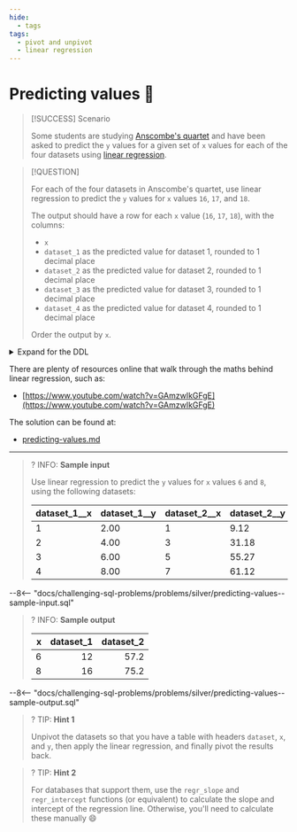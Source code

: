 ```yaml
---
hide:
  - tags
tags:
  - pivot and unpivot
  - linear regression
---
```


# Predicting values 🎱

> [!SUCCESS] Scenario
>
> Some students are studying [Anscombe's quartet](https://en.wikipedia.org/wiki/Anscombe%27s_quartet) and have been asked to predict the `y` values for a given set of `x` values for each of the four datasets using [linear regression](https://en.wikipedia.org/wiki/Linear_regression).

> [!QUESTION]
>
> For each of the four datasets in Anscombe's quartet, use linear regression to predict the `y` values for `x` values `16`, `17`, and `18`.
>
> The output should have a row for each `x` value (`16`, `17`, `18`), with the columns:
>
> - `x`
> - `dataset_1` as the predicted value for dataset 1, rounded to 1 decimal place
> - `dataset_2` as the predicted value for dataset 2, rounded to 1 decimal place
> - `dataset_3` as the predicted value for dataset 3, rounded to 1 decimal place
> - `dataset_4` as the predicted value for dataset 4, rounded to 1 decimal place
>
> Order the output by `x`.

<details>
<summary>Expand for the DDL</summary>
--8<-- "docs/challenging-sql-problems/problems/silver/predicting-values.sql"
</details>

There are plenty of resources online that walk through the maths behind linear regression, such as:

- [https://www.youtube.com/watch?v=GAmzwIkGFgE](https://www.youtube.com/watch?v=GAmzwIkGFgE)

The solution can be found at:

- [predicting-values.md](../../solutions/silver/predicting-values.md)

---

<!-- prettier-ignore -->
>? INFO: **Sample input**
>
> Use linear regression to predict the `y` values for `x` values `6` and `8`, using the following datasets:
>
> | dataset_1__x | dataset_1__y | dataset_2__x | dataset_2__y |
> |:-------------|:-------------|:-------------|:-------------|
> | 1            | 2.00         | 1            | 9.12         |
> | 2            | 4.00         | 3            | 31.18        |
> | 3            | 6.00         | 5            | 55.27        |
> | 4            | 8.00         | 7            | 61.12        |
>
--8<-- "docs/challenging-sql-problems/problems/silver/predicting-values--sample-input.sql"

<!-- prettier-ignore -->
>? INFO: **Sample output**
>
> |    x | dataset_1 | dataset_2 |
> |-----:|----------:|----------:|
> |    6 |        12 |      57.2 |
> |    8 |        16 |      75.2 |
>
--8<-- "docs/challenging-sql-problems/problems/silver/predicting-values--sample-output.sql"

<!-- prettier-ignore -->
>? TIP: **Hint 1**
>
> Unpivot the datasets so that you have a table with headers `dataset`, `x`, and `y`, then apply the linear regression, and finally pivot the results back.

<!-- prettier-ignore -->
>? TIP: **Hint 2**
>
> For databases that support them, use the `regr_slope` and `regr_intercept` functions (or equivalent) to calculate the slope and intercept of the regression line. Otherwise, you'll need to calculate these manually 😄
